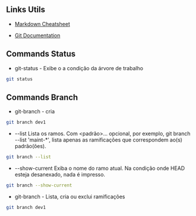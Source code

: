 ## Links Utils
- [Markdown Cheatsheet](https://github.com/lifeparticle/Markdown-Cheatsheet)

- [Git Documentation](https://git-scm.com/docs/git/pt_BR)

## Commands Status

- git-status - Exibe o a condição da árvore de trabalho
```bash
git status
```
## Commands Branch
- git-branch - cria
```bash
git branch dev1
```

- --list
Lista os ramos. Com <padrão>... opcional, por exemplo, git branch --list 'maint-*', lista apenas as ramificações que correspondem ao(s) padrão(ões).
```bash
git branch --list
```

- --show-current
Exiba o nome do ramo atual. Na condição onde HEAD esteja desanexado, nada é impresso.
```bash
git branch --show-current
```

- git-branch - Lista, cria ou exclui ramificações
```bash
git branch dev1
```